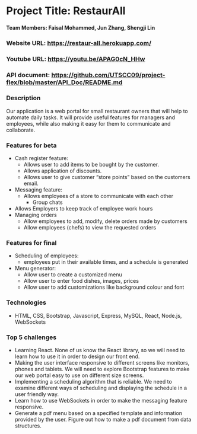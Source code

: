# Project Title: RestaurAll
#### Team Members: Faisal Mohammed, Jun Zhang, Shengji Lin

### Website URL: https://restaur-all.herokuapp.com/

### Youtube URL: https://youtu.be/APAG0cN_HHw

### API document: https://github.com/UTSCC09/project-flex/blob/master/API_Doc/README.md

### Description
Our application is a web portal for small restaurant owners that will help to automate daily tasks. It will provide useful features for managers and employees, while also making it easy for them to communicate and collaborate. 

### Features for beta
-  Cash register feature:
    - Allows user to add items to be bought by the customer. 
    - Allows application of discounts. 
    - Allows user to give customer “store points” based on the    customers email.
- Messaging feature:
    - Allows employees of a store to communicate with each other
        - Group chats
- Allows Employers to keep track of employee work hours
- Managing orders
    - Allow employees to add, modify, delete orders made by customers
    - Allow employees (chefs) to view the requested orders 

### Features for final
- Scheduling of employees:
    - employees put in their available times, and a schedule is generated
- Menu generator:
    - Allow user to create a customized menu
    - Allow user to enter food dishes, images, prices
    - Allow user to add customizations like background colour and font

### Technologies
- HTML, CSS, Bootstrap, Javascript, Express, MySQL, React, Node.js, WebSockets

### Top 5 challenges
- Learning React. None of us know the React library, so we will need to learn how to use it in order to design our front end. 
- Making the user interface responsive to different screens like monitors, phones and tablets. We will need to explore Bootstrap features to make our web portal easy to use on different size screens.
- Implementing a scheduling algorithm that is reliable. We need to examine different ways of scheduling and displaying the schedule in a user friendly way.
- Learn how to use WebSockets in order to make the messaging feature responsive.
- Generate a pdf menu based on a specified template and information provided by the user. Figure out how to make a pdf document from data structures.
